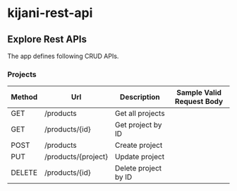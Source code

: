 # kijani-rest-api

## Explore Rest APIs

The app defines following CRUD APIs.

### Projects

| Method | Url                 | Description          | Sample Valid Request Body |
|--------|---------------------|----------------------| ------------------------- |
| GET    | /products       | Get all projects     | |
| GET    | /products/{id}      | Get project by ID    | |
| POST   | /products           | Create project       | |
| PUT    | /products/{project} | Update project       | |
| DELETE | /products/{id}      | Delete project by ID | |
